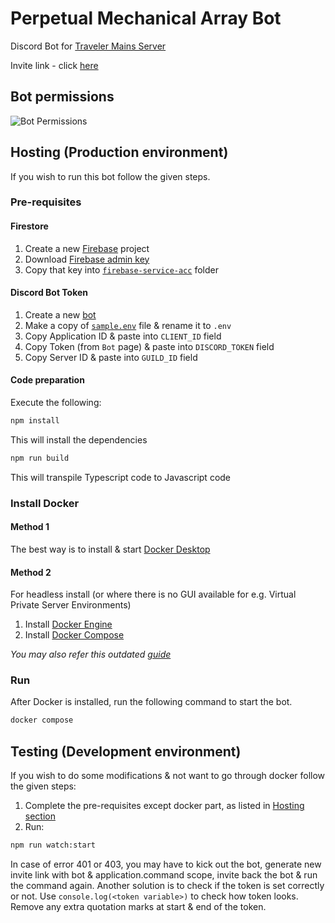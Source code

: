 # Perpetual Mechanical Array Bot

Discord Bot for [Traveler Mains Server](https://discord.gg/RsdUnupKpj)

Invite link - click [here](https://discord.com/api/oauth2/authorize?client_id=914932368647815230&permissions=1514517351488&scope=bot%20applications.commands)

## Bot permissions

![Bot Permissions](https://i.imgur.com/yUDcZii.png)

## Hosting (Production environment)

If you wish to run this bot follow the given steps.

### Pre-requisites

#### Firestore

1. Create a new [Firebase](https://console.firebase.google.com/) project
2. Download [Firebase admin key](https://firebase.google.com/docs/admin/setup#initialize-sdk)
3. Copy that key into [`firebase-service-acc`](./firebase-service-acc/) folder

#### Discord Bot Token

1. Create a new [bot](https://discord.com/developers/applications)
2. Make a copy of [`sample.env`](./sample.env) file & rename it to `.env`
3. Copy Application ID & paste into `CLIENT_ID` field
4. Copy Token (from `Bot` page) & paste into `DISCORD_TOKEN` field
5. Copy Server ID & paste into `GUILD_ID` field

#### Code preparation

Execute the following:

```sh
npm install
```

This will install the dependencies

```sh
npm run build
```

This will transpile Typescript code to Javascript code

### Install Docker

#### Method 1

The best way is to install & start [Docker Desktop](https://www.docker.com/)

#### Method 2

For headless install (or where there is no GUI available for e.g. Virtual Private Server Environments)

1. Install [Docker Engine](https://docs.docker.com/engine/install/)
2. Install [Docker Compose](https://docs.docker.com/compose/install/)

_You may also refer this outdated [guide](https://www.howtogeek.com/devops/how-to-install-docker-and-docker-compose-on-linux/)_

### Run

After Docker is installed, run the following command to start the bot.

```sh
docker compose
```

## Testing (Development environment)

If you wish to do some modifications & not want to go through docker follow the given steps:

1. Complete the pre-requisites except docker part, as listed in [Hosting section](#hosting-production-environment)
2. Run:

```sh
npm run watch:start
```

In case of error 401 or 403, you may have to kick out the bot, generate new invite link with bot & application.command scope, invite back the bot & run the command again.
Another solution is to check if the token is set correctly or not. Use `console.log(<token variable>)` to check how token looks. Remove any extra quotation marks at start & end of the token.
